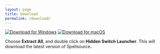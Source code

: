 ```yaml
---
layout: page
title: Download
permalink: /download/
---
```


[![Download for Windows](https://img.shields.io/badge/Windows-Download-blue.png?logo=windows&longCache=true&style=for-the-badge)](http://go.hiddenswitch.com/win) [![Download for macOS](https://img.shields.io/badge/macOS-Download-silver.png?logo=apple&longCache=true&style=for-the-badge)](http://go.hiddenswitch.com/win)

Choose **Extract All**, and double click on **Hidden Switch Launcher**. This will download the latest version of Spellsource. 


